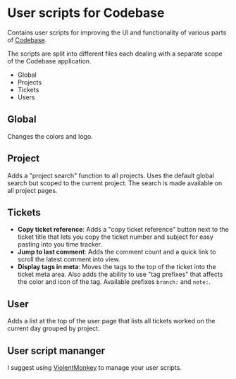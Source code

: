 # User scripts for Codebase

Contains user scripts for improving the UI and functionality of various parts of [Codebase](https://www.codebasehq.com).

The scripts are split into different files each dealing with a separate scope of the Codebase application.

* Global
* Projects
* Tickets
* Users

## Global

Changes the colors and logo.

## Project

Adds a "project search" function to all projects. Uses the default global search but scoped to the current
project. The search is made available on all project pages.

## Tickets

* **Copy ticket reference**: Adds a "copy ticket reference" button next to the ticket title that lets you copy
  the ticket number and subject for easy pasting into you time tracker.
* **Jump to last comment**: Adds the comment count and a quick link to scroll the latest comment into view.
* **Display tags in meta**: Moves the tags to the top of the ticket into the ticket meta area. Also adds the
  ability to use "tag prefixes" that affects the color and icon of the tag. Available prefixes `branch:` and
  `note:`.

## User

Adds a list at the top of the user page that lists all tickets worked on the current day grouped by project.

## User script mananger

I suggest using [ViolentMonkey](https://violentmonkey.github.io/) to manage your user scripts.
